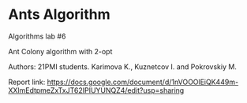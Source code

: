 # Ants Algorithm
Algorithms lab #6

Ant Colony algorithm with 2-opt

Authors: 21PMI students. Karimova K., Kuznetcov I. and Pokrovskiy M.

Report link:
https://docs.google.com/document/d/1nVOOOlEiQK449m-XXlmEdtpmeZxTxJT62IPIUYUNQZ4/edit?usp=sharing
